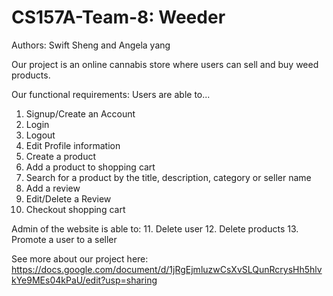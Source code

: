 # CS157A-Team-8: Weeder

Authors: Swift Sheng and Angela yang

Our project is an online cannabis store where users can sell and buy weed products. 

Our functional requirements:
Users are able to... 
1. Signup/Create an Account
2. Login
3. Logout
4. Edit Profile information
5. Create a product
6. Add a product to shopping cart
7. Search for a product by the title, description, category or seller name 
8. Add a review
9. Edit/Delete a Review
10. Checkout shopping cart

Admin of the website is able to:
11. Delete user
12. Delete products 
13. Promote a user to a seller 

See more about our project here: https://docs.google.com/document/d/1jRgEjmluzwCsXvSLQunRcrysHh5hlvkYe9MEs04kPaU/edit?usp=sharing
